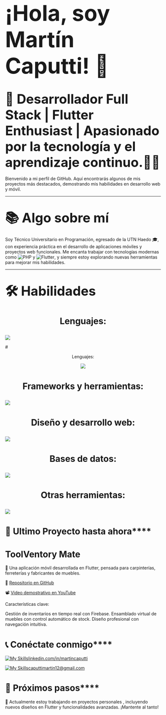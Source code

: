 # **<span style="font-size: 2.5em;">¡Hola, soy Martín Caputti! 👋</span>**

# **<span style="font-size: 1.5em;">🎯 **Desarrollador Full Stack | Flutter Enthusiast | Apasionado por la tecnología y el aprendizaje continuo.👨‍💻**</span>**

Bienvenido a mi perfil de GitHub. Aquí encontrarás algunos de mis proyectos más destacados, demostrando mis habilidades en desarrollo web y móvil.

---

# **<span style="font-size: 1.5em;">📚 **Algo sobre mí**</span>**


Soy Técnico Universitario en Programación, egresado de la UTN Haedo 🎓, con experiencia práctica en el desarrollo de aplicaciones móviles y proyectos web funcionales. Me encanta trabajar con tecnologías modernas como ![PHP](https://img.shields.io/badge/php-%23777BB4.svg?style=for-the-badge&logo=php&logoColor=white) y ![Flutter](https://img.shields.io/badge/Flutter-%2302569B.svg?style=for-the-badge&logo=Flutter&logoColor=white), y siempre estoy explorando nuevas herramientas para mejorar mis habilidades.

---

# <span style="font-size: 1.5em;">🛠️ **Habilidades**</span>

# <span style="font-size: 1.0em;"><p align="center">Lenguajes: 
  <a href="https://skillicons.dev">
    <img src="https://skillicons.dev/icons?i=java,js,php,dart,c,cpp,cs,dotnet" />
  </a>
</p></span>
# <span style="font-size: 1.0em;"><p align="center">Lenguajes: </p></span>
<p align="center">
  <a href="https://skillicons.dev">
     <img src="https://skillicons.dev/icons?i=java,js,php,dart,c,cpp,cs,dotnet" />
  </a>
</p>

# <span style="font-size: 1.0em;"><p align="center">Frameworks y herramientas: 
  <a href="https://skillicons.dev">
   <img src="https://skillicons.dev/icons?i=react,flutter,nodejs,firebase" />
  </a>
</p></span>

# <span style="font-size: 1.0em;"><p align="center">Diseño y desarrollo web: 
  <a href="https://skillicons.dev">
  <img src="https://skillicons.dev/icons?i=html,css,js,netlify" />
  </a>
</p></span>

# <span style="font-size: 1.0em;"><p align="center">Bases de datos:
  <a href="https://skillicons.dev">
  <img src="https://skillicons.dev/icons?i=firebase,mysql" />
  </a>
</p></span>

# <span style="font-size: 1.0em;"><p align="center">Otras herramientas:
  <a href="https://skillicons.dev">
  <img src="https://skillicons.dev/icons?i=git,github,wordpress,vscode,powershell,discord" />
  </a>
</p></span>

# **<span style="font-size: 1.5em;">**📂 Ultimo Proyecto hasta ahora**</span>**

# **<span style="font-size: 1.0em;">**ToolVentory Mate**</span>**

🎯 Una aplicación móvil desarrollada en Flutter, pensada para carpinterías, ferreterías y fabricantes de muebles.

🔗 [Repositorio en GitHub](https://github.com/MartinCaputti/toolventory_mate)

📽️ [Video demostrativo en YouTube](https://www.youtube.com/watch?v=ngrlYPL2yy4&ab_channel=Mart%C3%ADnCaputti)

Características clave:

Gestión de inventarios en tiempo real con Firebase.
Ensamblado virtual de muebles con control automático de stock.
Diseño profesional con navegación intuitiva.

# **<span style="font-size: 1.5em;">**📞 Conéctate conmigo**</span>**

[![My Skills](https://skillicons.dev/icons?i=linkedin&perline=3)](https://skillicons.dev)[linkedin.com/in/martincaputti](https://www.linkedin.com/in/martin-caputti-950806b5/)

[![My Skills](https://skillicons.dev/icons?i=gmail&perline=3)](https://skillicons.dev)[caputtimartin12@gmail.com](https://gmail.com/)


# **<span style="font-size: 1.5em;">**🎯 Próximos pasos**</span>**
🌱 Actualmente estoy trabajando en proyectos personales , incluyendo nuevos diseños en Flutter y funcionalidades avanzadas. ¡Mantente al tanto!
